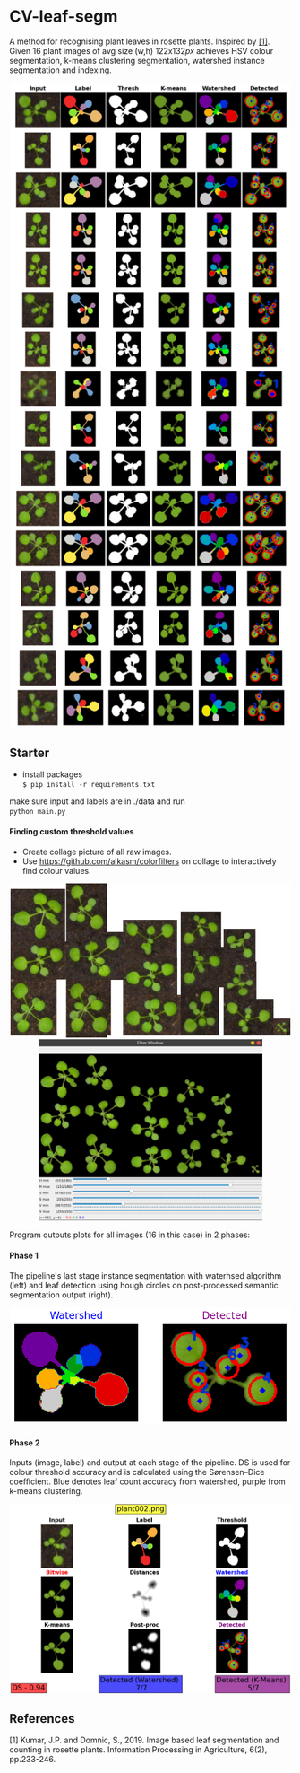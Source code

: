 # CV-leaf-segm

A method for recognising plant leaves in rosette plants. Inspired by [[1]](#1). Given 16 plant images of avg size (w,h) 122x132*px* achieves HSV colour segmentation, k-means clustering segmentation, watershed instance segmentation and indexing. 

<p align="middle">
  <img src="/assets/Figure_11.png" width="500" />
</p>

## Starter
* install packages\
`$ pip install -r requirements.txt`

make sure input and labels are in ./data and run\
`python main.py`

#### Finding custom threshold values
* Create collage picture of all raw images.
* Use https://github.com/alkasm/colorfilters on collage to interactively find colour values. 
<p align="middle">
  <img src="/assets/merge_from_ofoct.jpg" width="500" />
  <img src="/assets/asset.png" width="400" /> 
</p>
Program outputs plots for all images (16 in this case) in 2 phases:

#### Phase 1
The pipeline's last stage instance segmentation with waterhsed algorithm (left) and leaf detection using hough circles on post-processed semantic segmentation output (right).
<p align="middle">
  <img src="/assets/Figure_12.png" width="500" />
</p>

#### Phase 2
Inputs (image, label) and output at each stage of the pipeline. DS is used for colour threshold accuracy and is calculated using the Sørensen–Dice coefficient. Blue denotes leaf count accuracy from watershed, purple from k-means clustering.

<p align="middle">
  <img src="/assets/Figure_2.png" width="700" />
</p>

## References
<a id="1">[1]</a> 
Kumar, J.P. and Domnic, S., 2019. Image based leaf segmentation and counting in rosette plants. Information Processing in Agriculture, 6(2), pp.233-246.
